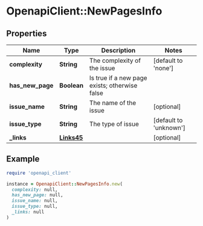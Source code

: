 # OpenapiClient::NewPagesInfo

## Properties

| Name | Type | Description | Notes |
| ---- | ---- | ----------- | ----- |
| **complexity** | **String** | The complexity of the issue | [default to &#39;none&#39;] |
| **has_new_page** | **Boolean** | Is true if a new page exists; otherwise false |  |
| **issue_name** | **String** | The name of the issue | [optional] |
| **issue_type** | **String** | The type of issue | [default to &#39;unknown&#39;] |
| **_links** | [**Links45**](Links45.md) |  | [optional] |

## Example

```ruby
require 'openapi_client'

instance = OpenapiClient::NewPagesInfo.new(
  complexity: null,
  has_new_page: null,
  issue_name: null,
  issue_type: null,
  _links: null
)
```

